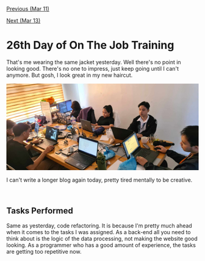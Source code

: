 [Previous (Mar 11)](./03-11-2024.md)

[Next (Mar 13)](./03-13-2024.md)

# 26th Day of On The Job Training

That's me wearing the same jacket yesterday. Well there's no point in looking good.
There's no one to impress, just keep going until I can't anymore. But gosh, I look great
in my new haircut.

![March 12](./assets/img/mar-12.jpg)

I can't write a longer blog again today, pretty tired mentally to be creative.

<br>

## Tasks Performed

Same as yesterday, code refactoring. It is because I'm pretty much ahead when it comes
to the tasks I was assigned. As a back-end all you need to think about is the logic of
the data processing, not making the website good looking. As a programmer who has a good
amount of experience, the tasks are getting too repetitive now.
